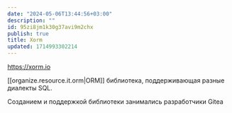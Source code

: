 ```yaml
---
date: "2024-05-06T13:44:56+03:00"
description: ""
id: 95zi8jm1k30g37avi9m2chx
publish: true
title: Xorm
updated: 1714993302214
---
```


<https://xorm.io> 

[[organize.resource.it.orm|ORM]] библиотека, поддерживающая разные диалекты SQL.

Созданием и поддержкой библиотеки занимались разработчики Gitea